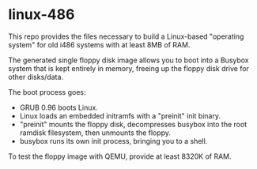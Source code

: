 # linux-486

This repo provides the files necessary to build a Linux-based "operating system" for old i486 systems with at least 8MB of RAM.

The generated single floppy disk image allows you to boot into a Busybox system that is kept entirely in memory, freeing up the floppy disk drive for other disks/data.

The boot process goes:
* GRUB 0.96 boots Linux.
* Linux loads an embedded initramfs with a "preinit" init binary.
* "preinit" mounts the floppy disk, decompresses busybox into the root ramdisk filesystem, then unmounts the floppy.
* busybox runs its own init process, bringing you to a shell.

To test the floppy image with QEMU, provide at least 8320K of RAM.

